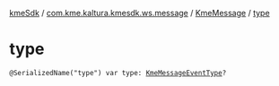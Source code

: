 [kmeSdk](../../index.md) / [com.kme.kaltura.kmesdk.ws.message](../index.md) / [KmeMessage](index.md) / [type](./type.md)

# type

`@SerializedName("type") var type: `[`KmeMessageEventType`](../-kme-message-event-type/index.md)`?`